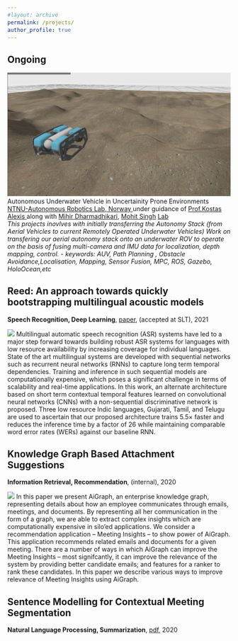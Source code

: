```yaml
---
#layout: archive
permalink: /projects/
author_profile: true
---
```



## Ongoing

<!-- ## Autonomous Underwater Vehicle in Uncertainity Prone Environments

<a href="https://www.autonomousrobotslab.com/">NTNU-Autonomous Robotics Lab, Norway </a> under guidance of <a href="http://www.kostasalexis.com/">Prof.Kostas Alexis </a> along with <a href="https://www.ntnu.edu/employees/mihir.dharmadhikari">Mihir Dharmadhikari</a>, <a href="https://www.ntnu.edu/employees/mohit.singh"> Mohit Singh</a>

- **Keywords: AUV, Path Planning , Obstacle Avoidance,Localisation, Mapping, Sensor Fusion, MPC, ROS, Gazebo, HoloOcean,etc**
<br> -->


<!-- <span class="research-img">
	<img src="/images/ntnu-bluerov2.jpeg" width="450px">
</span> -->


						   
<div class="research-block lightyellow">
	<div class="up">
		<span class="research-img">
			<img src="/images/ntnu-bluerov2.jpeg">
		</span>
	</div>
	<div class="down">
		<div class="title">Autonomous Underwater Vehicle in Uncertainity Prone Environments</div>
		<div class="sub-title">
		<a href="https://www.autonomousrobotslab.com/"  style="font-family: inherit;" >NTNU-Autonomous Robotics Lab, Norway </a> under guidance of 
		<a href="http://www.kostasalexis.com/">Prof.Kostas Alexis </a> along with 
		<a href="https://www.ntnu.edu/employees/mihir.dharmadhikari">Mihir Dharmadhikari</a>, 
		<a href="https://www.ntnu.edu/employees/mohit.singh"> Mohit Singh</a>
		<a class="tab_paper" href="https://www.autonomousrobotslab.com/">Lab</a></div>
		<span class="research-text">
		<i>This projects inovlves with initially transferring the Autonomy Stack (from Aerial Vehicles to current Remotely Operated Underwater Vehicles) Work on transfering our aerial autonomy stack onto an underwater ROV to operate on the basis of fusing multi-camera and IMU data for localization, depth mapping, control.
		- keywords: AUV, Path Planning , Obstacle Avoidance,Localisation, Mapping, Sensor Fusion, MPC, ROS, Gazebo, HoloOcean,etc</i>
		</span>
	</div>
</div>



## Reed:  An approach towards quickly bootstrapping multilingual acoustic models

**Speech Recognition, Deep Learning**, <a href="/files/SLT.pdf" target="_blank">paper</a>, (accepted at SLT), 2021

<span class="research-img">
	<img src="/images/masr.svg">
</span>

<span class="research-text">
Multilingual automatic speech recognition (ASR) systems have led to a major step forward towards building robust ASR systems for languages with low resource availability by increasing coverage for individual languages. State of the art multilingual systems are developed with sequential networks such as recurrent neural networks (RNNs) to capture long term temporal dependencies. Training and inference in such sequential models are computationally expensive, which poses a significant challenge in terms of scalability and real-time applications. In this work, an alternate architecture based on short term contextual temporal features learned on convolutional neural networks (CNNs) with a non-sequential discriminative network is proposed. Three low resource Indic languages, Gujarati, Tamil, and Telugu are used to ascertain that our proposed architecture trains 5.5× faster and reduces the inference time by a factor of 26 while maintaining comparable word error rates (WERs) against our baseline RNN.</span>

## Knowledge Graph Based Attachment Suggestions

**Information Retrieval, Recommendation**, (internal), 2020

<span class="research-img">
	<img src="/images/pu.svg" width="500px">
</span>

<span class="research-text">
In this paper we present AiGraph, an enterprise knowledge graph, representing details about how an employee communicates through emails, meetings, and documents. By representing all her communication in the form of a graph, we are able to extract complex insights which are computationally expensive in silo’ed applications. We consider a recommendation application – Meeting Insights – to show power of AiGraph. This application recommends related emails and documents for a given meeting. There are a number of ways in which AiGraph can improve the Meeting Insights – most signifcantly, it can improve the relevance of the system by providing better candidate emails; and features for a ranker to rank these candidates. In this paper we describe various ways to improve relevance of Meeting Insights using AiGraph.</span>

## Sentence Modelling for Contextual Meeting Segmentation

**Natural Language Processing, Summarization**, <a href="/files/CMS___Synapse__V2.pdf" target="_blank">pdf</a>, 2020


